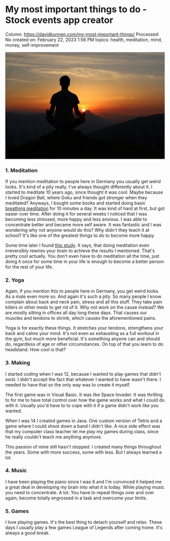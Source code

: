 # My most important things to do - Stock events app creator

Column: https://davidkunnen.com/my-most-important-things/
Processed: No
created on: February 22, 2023 1:56 PM
topics: health, meditation, mind, money, self-improvement

![](My%20most%20important%20things%20to%20do%20-%20Stock%20events%20app%20%20987a307f7b504d3b9f135a55ae253f72/photo-1530847887473-36dbaf586122.jpg)

### 1. Meditation

If you mention meditation to people here in Germany you usually get weird looks. It's kind of a pity really. I've always thought differently about it. I started to meditate 10 years ago, since thought it was cool. Maybe because I loved Dragon Ball, where Goku and friends got stronger when they meditated? Anyways, I bought some books and started doing basic [breathing meditation](http://how-to-meditate.org/breathing-meditations) for 10 minutes a day. It was kind of hard at first, but got easier over time. After doing it for several weeks I noticed that I was becoming less stressed, more happy and less anxious. I was able to concentrate better and became more self aware. It was fantastic and I was wondering why not anyone would do this? Why didn't they teach it at school? It's like one of the greatest things to do to become more happy.

Some time later I found [this study](https://www.sciencedirect.com/science/article/pii/S092549271000288X). It says, that doing meditation even irreversibly rewires your brain to achieve the results I mentioned. That's pretty cool actually. You don't even have to do meditation all the time, just doing it once for some time in your life is enough to become a better person for the rest of your life.

### 2. Yoga

Again, if you mention this to people here in Germany, you get weird looks. As a male even more so. And again it's such a pity. So many people I know complain about back and neck pain, stress and all this stuff. They take pain killers or other meds to get rid of it. Why not work on the cause instead? We are mostly sitting in offices all day long these days. That causes our muscles and tendons to shrink, which causes the aforementioned pains.

Yoga is for exactly these things. It stretches your tendons, strengthens your back and calms your mind. It's not even as exhausting as a full workout in the gym, but much more beneficial. It's something anyone can and should do, regardless of age or other circumstances. On top of that you learn to do headstand. How cool is that?

### 3. Making

I started coding when I was 12, because I wanted to play games that didn't exist. I didn't accept the fact that whatever I wanted to have wasn't there. I needed to have that so the only way was to create it myself.

The first game was in Visual Basic. It was like Space Invader. It was thrilling to for me to have total control over how the game works and what I could do with it. Usually you'd have to to cope with it if a game didn't work like you wanted.

When I was 14 I created games in Java. One custom version of Tetris and a game where I could shoot down a band I didn't like. A nice side effect was that my computer class teacher let me play my games during class, since he really couldn't teach me anything anymore.

This passion of mine still hasn't stopped. I created many things throughout the years. Some with more success, some with less. But I always learned a lot.

### 4. Music

I have been playing the piano since I was 6 and I'm convinced it helped me a great deal in developing my brain into what it is today. While playing music you need to concentrate. A lot. You have to repeat things over and over again, become totally engrossed in a task and overcome your limits.

### 5. Games

I love playing games. It's the best thing to detach yourself and relax. These days I usually play a few games League of Legends after coming home. It's always a good break.